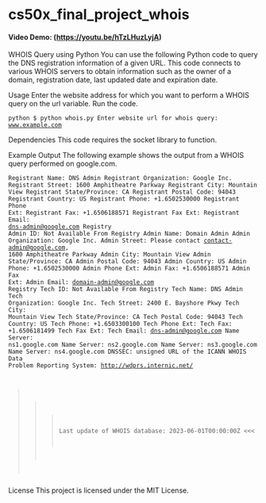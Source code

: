 # cs50x_final_project_whois
#### Video Demo:  (https://youtu.be/hTzLHuzLyjA)


WHOIS Query using Python
You can use the following Python code to query the DNS registration information of a given URL. This code connects to various WHOIS servers to obtain information such as the owner of a domain, registration date, last updated date and expiration date.

Usage
Enter the website address for which you want to perform a WHOIS query on the url variable.
Run the code.

<code>python
$ python whois.py
Enter website url for whois query: www.example.com
</code>
  
Dependencies
This code requires the socket library to function.

Example Output
The following example shows the output from a WHOIS query performed on google.com.

<code>Registrant Name: DNS Admin
Registrant Organization: Google Inc.
Registrant Street: 1600 Amphitheatre Parkway
Registrant City: Mountain View
Registrant State/Province: CA
Registrant Postal Code: 94043
Registrant Country: US
Registrant Phone: +1.6502530000
Registrant Phone Ext:
Registrant Fax: +1.6506188571
Registrant Fax Ext:
Registrant Email: dns-admin@google.com
Registry Admin ID: Not Available From Registry
Admin Name: Domain Admin
Admin Organization: Google Inc.
Admin Street: Please contact contact-admin@google.com, 1600 Amphitheatre Parkway
Admin City: Mountain View
Admin State/Province: CA
Admin Postal Code: 94043
Admin Country: US
Admin Phone: +1.6502530000
Admin Phone Ext:
Admin Fax: +1.6506188571
Admin Fax Ext:
Admin Email: domain-admin@google.com
Registry Tech ID: Not Available From Registry
Tech Name: DNS Admin
Tech Organization: Google Inc.
Tech Street: 2400 E. Bayshore Pkwy
Tech City: Mountain View
Tech State/Province: CA
Tech Postal Code: 94043
Tech Country: US
Tech Phone: +1.6503300100
Tech Phone Ext:
Tech Fax: +1.6506181499
Tech Fax Ext:
Tech Email: dns-admin@google.com
Name Server: ns1.google.com
Name Server: ns2.google.com
Name Server: ns3.google.com
Name Server: ns4.google.com
DNSSEC: unsigned
URL of the ICANN WHOIS Data Problem Reporting System: http://wdprs.internic.net/
>>> Last update of WHOIS database: 2023-06-01T00:00:00Z <<<
</code>
License
This project is licensed under the MIT License.
